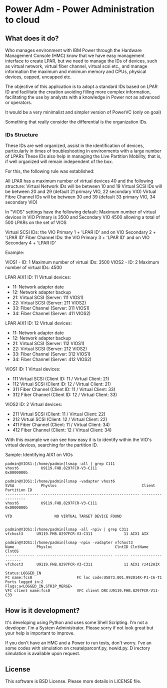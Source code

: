 # Power Adm - Power Administration to cloud

## What does it do?

Who manages environment with IBM Power through the Hardware Management Console (HMC) know that we have easy management interface to create LPAR, but we need to manage the IDs of devices, such as virtual network, virtual fiber channel, virtual scsi etc., and manage information the maximum and minimum memory and CPUs, physical devices, capped, uncapped etc.

The objective of this application is to adopt a standard IDs based on LPAR ID and facilitate the creation avoiding filling more complex information, facilitating the use by analysts with a knowledge in Power not as advanced or operators.

It would be a very minimalist and simpler version of PowerVC (only on goal)

Something that really consider the differential is the organization IDs.

### IDs Structure 

These IDs are well organized, assist in the identification of devices, particularly in times of troubleshooting in environments with a large number of LPARs
These IDs also help in managing the Live Partition Mobility, that is, if well organized will remain independent of the box.

For this, the following rule was established:

All LPAR has a maximum number of virtual devices 40 and the following structure:
Virtual Network IDs will be between 10 and 19
Virtual SCSI IDs will be between 20 and 29 (default 21 primary VIO, 22 secondary VIO)
Virtual Fibre Channel IDs will be between 30 and 39 (default 33 primary VIO, 34 secondary VIO)

In "VIOS" settings have the following default:
Maximum number of virtual devices in VIO Primary is 3500 and Secondary VIO 4500 allowing a total of 500 LPARs on the set of VIOS

Virtual SCSI IDs:  the VIO Primary 1 + 'LPAR ID' and on VIO Secondary 2 + 'LPAR ID'
Fiber Channel IDs: the VIO Primary 3 + 'LPAR ID' and on VIO Secondary 4 + 'LPAR ID'

Example:

VIOS1 - ID: 1 Maximum number of virtual IDs: 3500
VIOS2 - ID: 2 Maximum number of virtual IDs: 4500

LPAR AIX1
ID: 11
Virtual devices:
- 11: Network adapter date
- 12: Network adapter backup
- 21: Virtual SCSI (Server: 111 VIOS1)
- 22: Virtual SCSI (Server: 211 VIOS2)
- 33: Fiber Channel (Server: 311 VIOS1)
- 34: Fiber Channel (Server: 411 VIOS2)

LPAR AIX1
ID: 12
Virtual devices:
- 11: Network adapter date
- 12: Network adapter backup
- 21: Virtual SCSI (Server: 112 VIOS1)
- 22: Virtual SCSI (Server: 212 VIOS2)
- 33: Fiber Channel (Server: 312 VIOS1)
- 34: Fiber Channel (Server: 412 VIOS2)


VIOS1
ID: 1
Virtual devices:
- 111 Virtual SCSI (Client ID: 11 / Virtual Client: 21)
- 112 Virtual SCSI (Client ID: 12 / Virtual Client: 21)
- 311 Fiber Channel (Client ID: 11 / Virtual Client: 33)
- 312 Fiber Channel (Client ID: 12 / Virtual Client: 33)

VIOS2
ID: 2
Virtual devices:
- 211 Virtual SCSI (Client: 11 / Virtual Client: 22)
- 212 Virtual SCSI (Client: 12 / Virtual Client: 22)
- 411 Fiber Channel (Client: 11 / Virtual Client: 34)
- 412 Fiber Channel (Client: 12 / Virtual Client: 34)

With this example we can see how easy it is to identify within the VIO's virtual devices, searching for the partition ID.

Sample: Identifying AIX1 on VIOs

	padmin@VIOS1:[/home/padmin]lsmap -all | grep C111
	vhost6          U9119.FHB.8297FCR-V3-C111                    0x0000000b

	padmin@VIOS1:[/home/padmin]lsmap -vadapter vhost6
	SVSA            Physloc                                      Client Partition ID
	--------------- -------------------------------------------- ------------------
	vhost6          U9119.FHB.8297FCR-V3-C111                    0x0000000b

	VTD                   NO VIRTUAL TARGET DEVICE FOUND


	padmin@VIOS1:[/home/padmin]lsmap -all -npiv | grep C311
	vfchost3      U9119.FHB.8297FCR-V3-C311              11 AIX1 AIX

	padmin@VIOS1:[/home/padmin]lsmap -npiv -vadapter vfchost3
	Name          Physloc                            ClntID ClntName       ClntOS
	------------- ---------------------------------- ------ -------------- -------
	vfchost3      U9119.FHB.8297FCR-V3-C311              11 AIX1 rz412AIX

	Status:LOGGED_IN
	FC name:fcs0                    FC loc code:U5873.001.992014K-P1-C6-T1
	Ports logged in:2
	Flags:a<LOGGED_IN,STRIP_MERGE>
	VFC client name:fcs0            VFC client DRC:U9119.FHB.8297FCR-V11-C33


## How is it development?

It's developing using Python and uses some Shell Scripting.
I'm not a developer. I'm a System Administrator. Please sorry if not look great but your help is important to improve.

If you don't have an HMC and a Power to run tests, don't worry. I've an some codes with simulation on createlparconf.py, newid.py. D
irectory simulation is available upon request.

## License

This software is BSD License. Please more details in LICENSE file.


